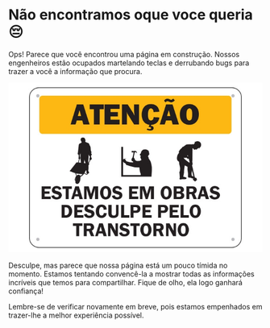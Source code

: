 # Não encontramos oque voce queria 😔

Ops! Parece que você encontrou uma página em construção. Nossos engenheiros estão ocupados martelando teclas e derrubando bugs para trazer a você a informação que procura.

![](./obras.png)

Desculpe, mas parece que nossa página está um pouco tímida no momento. Estamos tentando convencê-la a mostrar todas as informações incríveis que temos para compartilhar. Fique de olho, ela logo ganhará confiança!

Lembre-se de verificar novamente em breve, pois estamos empenhados em trazer-lhe a melhor experiência possível. 

